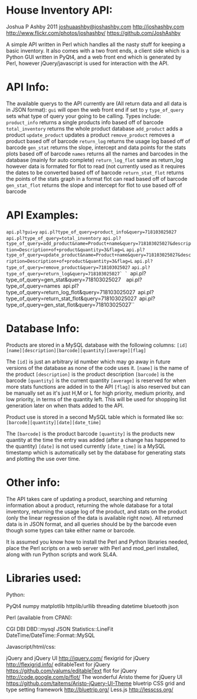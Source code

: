 House Inventory API:
=============
Joshua P Ashby
2011
joshuaashby@joshashby.com
http://joshashby.com
http://www.flickr.com/photos/joshashby/
https://github.com/JoshAshby

A simple API written in Perl which handles all the nasty stuff for keeping a basic inventory. It also comes with a two front ends, a client side which is a Python GUI written in PyQt4, and a web front end which is generated by Perl, however jQuery/javascript is used for interaction with the API.

API Info:
=====

The available querys to the API currently are (All return data and all data is in JSON format):
``gui`` will open the web front end if set to ``y``
``type_of_query`` sets what type of query your going to be calling.
Types include:
``product_info`` returns a single products info based off of barcode
``total_inventory`` returns the whole product database
``add_product`` adds a product
``update_product`` updates a product
``remove_product`` removes a product based off of barcode
``return_log`` returns the usage log based off of barcode
``gen_stat`` returns the slope, intercept and data points for the stats plots based off of barcode
``names`` returns all the names and barcodes in the database (mainly for auto complete)
``return_log_flot`` same as return_log however data is formated for flot to read (not currently used as it requires the dates to be converted based off of barcode
``return_stat_flot`` returns the points of the stats graph in a format flot can read based off of barcode
``gen_stat_flot`` returns the slope and intercept for flot to use based off of barcode

API Examples:
========

``api.pl?gui=y``
``api.pl?type_of_query=product_info&query=718103025027``
``api.pl?type_of_query=total_inventory`` 
``api.pl?type_of_query=add_product&name=Product+name&query=718103025027&description=Description+of+product&quantity=3&flag=L``
``api.pl?type_of_query=update_product&name=Product+name&query=718103025027&description=Description+of+product&quantity=3&flag=L`` 
``api.pl?type_of_query=remove_product&query=718103025027`` 
``api.pl?type_of_query=return_log&query=718103025027` `
``api.pl?type_of_query=gen_stat&query=718103025027`` 
``api.pl?type_of_query=names``
``api.pl?type_of_query=return_log_flot&query=718103025027``
``api.pl?type_of_query=return_stat_flot&query=718103025027``
``api.pl?type_of_query=gen_stat_flot&query=718103025027``


Database Info:
=========

Products are stored in a MySQL database with the following columns:
``[id][name][description][barcode][quantity][average][flag]``

The  ``[id]`` is just an arbitrary id number which may go away in future versions of the database as none of the code uses it.
``[name]`` is the name of the product
``[description]`` is the product description
``[barcode]`` is the barcode
``[quantity]`` is the current quantity
``[average]`` is reserved for when more stats functions are added in to the API
``[flag]`` is also reserved but can be manually set as it's just H,M or L for high priority, medium priority, and low priority, in terms of the quantity left. This will be used for shopping list generation later on when thats added to the API.

Product use is stored in a second MySQL table which is formated like so:
``[barcode][quantity][date][date_time]``

The ``[barcode]`` is the product barcode
``[quantity]`` is the products new quantity at the time the entry was added (after a change has happened to the quantity)
``[date]`` is not used currently
``[date_time]`` is a MySQL timestamp which is automatically set by the database for generating stats and plotting the use over time.

Other info:
=======

The API takes care of updating a product, searching and returning information about a product, returning the whole database for a total inventory, returning the usage log of the product, and stats on the product (only the linear regression of the data is available right now).
All returned data is in JSON format, and all queries should be by the barcode even though some types can take either name or barcode.

It is assumed you know how to install the Perl and Python libraries needed, place the Perl scripts on a web server with Perl and mod_perl installed, along with run Python scripts and work SL4A.

Libraries used:
=========

Python:

PyQt4
numpy
matplotlib
httplib/urllib
threading
datetime
bluetooth
json

Perl (available from CPAN):

CGI
DBI
DBD::mysql
JSON
Statistics::LineFit
DateTime/DateTime::Format::MySQL

Javascript/html/css:

jQuery and jQuery UI http://jquery.com/
flexigrid for jQuery http://flexigrid.info/
editableText for jQuery https://github.com/valums/editableText
flot for jQuery http://code.google.com/p/flot/
The wonderful Aristo theme for jQuery UI https://github.com/taitems/Aristo-jQuery-UI-Theme
bluetrip CSS grid and type setting framework http://bluetrip.org/
Less.js http://lesscss.org/